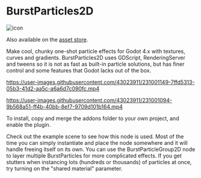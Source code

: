 # BurstParticles2D

![icon](https://user-images.githubusercontent.com/43023911/231013804-91936f5b-1803-4096-a5ff-513062ae1aa7.svg)

Also available on the [asset store](https://godotengine.org/asset-library/asset?user=ivysly).

Make cool, chunky one-shot particle effects for Godot 4.x with textures, curves and gradients. BurstParticles2D uses GDScript, RenderingServer and tweens so it is not as fast as built-in particle solutions, but has finer control and some features that Godot lacks out of the box.

https://user-images.githubusercontent.com/43023911/231001149-7ffd5313-05b3-41d2-aa5c-a6a6d7c090fc.mp4

https://user-images.githubusercontent.com/43023911/231001094-9b568a51-ff4b-40bb-8ef7-9709d101b164.mp4

To install, copy and merge the addons folder to your own project, and enable the plugin.

Check out the example scene to see how this node is used. Most of the time you can simply instantiate and place the node somewhere and it will handle freeing itself on its own. You can use the BurstParticleGroup2D node to layer multiple BurstParticles for more complicated effects. If you get stutters when instancing lots (hundreds or thousands) of particles at once, try turning on the "shared material" parameter.
